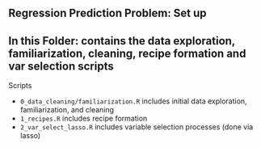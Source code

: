 ## Regression Prediction Problem: Set up

## In this Folder: contains the data exploration, familiarization, cleaning, recipe formation and var selection scripts

Scripts
- `0_data_cleaning/familiarization.R` includes initial data exploration, familiarization, and cleaning
- `1_recipes.R` includes recipe formation
- `2_var_select_lasso.R` includes variable selection processes (done via lasso)
